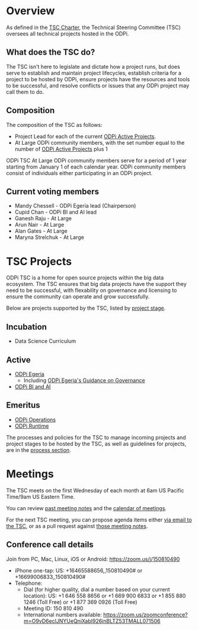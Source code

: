 # Overview

As defined in the [TSC Charter](https://www.odpi.org/odpi-tsc-charter-2), the Technical Steering Committee (TSC) oversees all technical projects hosted in the ODPi.

## What does the TSC do?

The TSC isn't here to legislate and dictate how a project runs, but does serve to establish and maintain project lifecycles, establish criteria for a project to be hosted by ODPi, ensure projects have the resources and tools to be successful, and resolve conflicts or issues that any ODPi project may call them to do.

## Composition

The composition of the TSC as follows:

- Project Lead for each of the current [ODPi Active Projects](#active-projects).
- At Large ODPi community members, with the set number equal to the number of [ODPi Active Projects](#active-projects) plus 1

ODPi TSC At Large ODPi community members serve for a period of 1 year starting from January 1 of each calendar year. ODPi community members consist of individuals either participating in an ODPi project.

## Current voting members

* Mandy Chessell - ODPi Egeria lead (Chairperson)
* Cupid Chan - ODPi BI and AI lead
* Ganesh Raju - At Large
* Arun Nair - At Large
* Alan Gates - At Large
* Maryna Strelchuk - At Large

# TSC Projects

ODPi TSC is a home for open source projects within the big data ecosystem. The TSC ensures that big data projects have the support they need to be successful, with flexability on governance and licensing to ensure the community can operate and grow successfully.

Below are projects supported by the TSC, listed by [project stage](process/project_stages.md).

## Incubation

* Data Science Curriculum

## Active

* [ODPi Egeria](https://github.com/odpi/egeria)
  * Including [ODPi Egeria's Guidance on Governance](https://github.com/odpi/data-governance)
* [ODPi BI and AI](https://github.com/odpi/sig-reports/wiki/BI-and-AI-SIG)

## Emeritus

* [ODPi Operations](https://github.com/odpi/specs/wiki/meetings/OperationsPMC)
* [ODPi Runtime](https://github.com/odpi/specs/wiki/meetings/RuntimePMC)

The processes and policies for the TSC to manage incoming projects and project stages to be hosted by the TSC, as well as guidelines for projects, are in the [process section](process).

# Meetings

The TSC meets on the first Wednesday of each month at 6am US Pacific Time/9am US Eastern Time. 

You can review [past meeting notes](meetings) and the [calendar of meetings](https://lists.odpi.org/calendar).

For the next TSC meeting, you can propose agenda items either [via email to the TSC](mailto:odpi-tsc@lists.odpi.org), or as a pull request against [those meeting notes](meetings/).

## Conference call details

Join from PC, Mac, Linux, iOS or Android: https://zoom.us/j/150810490

* iPhone one-tap: US: +16465588656,,150810490#  or +16699006833,,150810490#
* Telephone:
   * Dial (for higher quality, dial a number based on your current location):
        US: +1 646 558 8656  or +1 669 900 6833  or +1 855 880 1246 (Toll Free) or +1 877 369 0926 (Toll Free)
   * Meeting ID: 150 810 490
   * International numbers available: https://zoom.us/zoomconference?m=O9vD6eclJNYUeQniXabI926inBLTZ53TMALL071506
